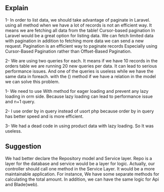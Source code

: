 
## Explain

1- In order to list data, we should take advantage of paginate in Laravel. using all method when we have a lot of records
is not an efficient way. It means we are fetching all data from the table! Cursor-based pagination In Laravel would be a great option for listing data.
We can fetch limited data with pagination in addition to fetching more data we can send a new request. Pagination is an efficient way to paginate records
Especially using  Cursor-Based Pagination rather than Offset-Based Pagination.

2- We are using two queries for each. It means if we have 10 records in the orders table we are running 20 new queries per data. It can lead to serious performance issues.
And one of the queries is useless while we have the same data in foreach. with the () method if we have a relation in the model we can solve this problem.

1- We need to use With method for eager loading and prevent any lazy loading in orm side. Because lazy loading can lead to performance issue and n+1 query.

2- I use order by in query instead of usort php because order by in query has better speed and is more efficient.

3- We had a dead code in using product data with lazy loading. So It was useless.


## Suggestion

We had better declare the Repository model and Service layer. Repo is a layer for the database and service would be a layer for logic.
Actually, our controller should call one method in the Service Layer. It would be a more maintainable application. For instance, We have some separate methods for
calculating the total amount. In addition, we can have the same logic for Api and Blade(web).

